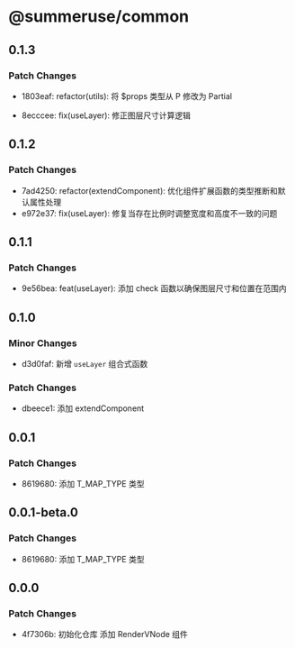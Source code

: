 # @summeruse/common

## 0.1.3

### Patch Changes

- 1803eaf: refactor(utils): 将 $props 类型从 P 修改为 Partial<P>
- 8ecccee: fix(useLayer): 修正图层尺寸计算逻辑

## 0.1.2

### Patch Changes

- 7ad4250: refactor(extendComponent): 优化组件扩展函数的类型推断和默认属性处理
- e972e37: fix(useLayer): 修复当存在比例时调整宽度和高度不一致的问题

## 0.1.1

### Patch Changes

- 9e56bea: feat(useLayer): 添加 check 函数以确保图层尺寸和位置在范围内

## 0.1.0

### Minor Changes

- d3d0faf: 新增 `useLayer` 组合式函数

### Patch Changes

- dbeece1: 添加 extendComponent

## 0.0.1

### Patch Changes

- 8619680: 添加 T_MAP_TYPE 类型

## 0.0.1-beta.0

### Patch Changes

- 8619680: 添加 T_MAP_TYPE 类型

## 0.0.0

### Patch Changes

- 4f7306b: 初始化仓库 添加 RenderVNode 组件
